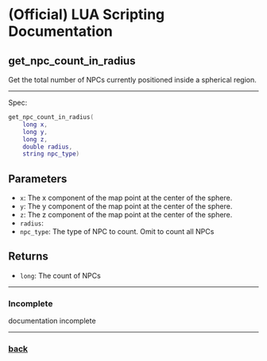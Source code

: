 
# (Official) LUA Scripting Documentation

## get_npc_count_in_radius

Get the total number of NPCs currently positioned inside a spherical region.

___

Spec:

```lua
get_npc_count_in_radius(
	long x,
	long y,
	long z,
	double radius,
	string npc_type)
```

## Parameters

- `x`: The x component of the map point at the center of the sphere.
- `y`: The y component of the map point at the center of the sphere.
- `z`: The z component of the map point at the center of the sphere.
- `radius`: 
- `npc_type`: The type of NPC to count. Omit to count all NPCs

## Returns

- `long`: The count of NPCs

___

### Incomplete

documentation incomplete

___

### [back](../getters)
